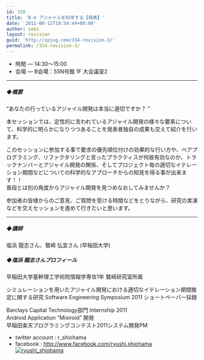 ```yaml
---
id: 338
title: 'B-4 アジャイルを科学する【発表】'
date: '2011-08-11T19:54:44+00:00'
author: semi
layout: revision
guid: 'http://xpjug.com/334-revision-3/'
permalink: /334-revision-3/
---
```


- 時間 — 14:30～15:00
- 会場 — B会場：55N号館 1F 大会議室2

---

##### ◆概要

“あなたの行っているアジャイル開発は本当に適切ですか？ ”

本セッションでは、定性的に言われているアジャイル開発の様々な要素について、科学的に明らかになりつつあることを発表者独自の成果も交えて紹介を行います。

このセッションに参加する事で要求の優先順位付けの効果的な行い方や、ペアプログラミング、リファクタリングと言ったプラクティスが何故有効なのか、トラックナンバーとアジャイル開発の関係、そしてプロジェクト毎の適切なイテレーション期間などについての科学的なアプローチからの知見を得る事が出来ます！！  
普段とは別の角度からアジャイル開発を見つめなおしてみませんか？

参加者の皆様からのご意見、ご質問を受ける時間などをとりながら、研究の実演などを交えセッションを進めて行きたいと思います。

---

##### ◆講師

塩浜 龍志さん、鷲崎 弘宜さん (早稲田大学)

##### ◆塩浜 龍志さんプロフィール

早稲田大学基幹理工学術院情報学専攻1年 鷲崎研究室所属

シミュレーションを用いたアジャイル開発における適切なイテレーション期間推定に関する研究 Software Engineering Symposium 2011 ショートペーパー採録

Barclays Capital Technology部門 Internship 2011  
Android Application “Mixiroid” 開発  
早稲田楽天プログラミングコンテスト2011システム開発PM

- twitter account : r\_shiohama
- facebook : <http://www.facebook.com/ryushi.shiohama>
[![](http://xpjug.com/wp-content/uploads/2011/08/ryushi_shiohama-150x150.jpg "ryushi_shiohama")](http://xpjug.com/wp-content/uploads/2011/08/ryushi_shiohama.jpg)